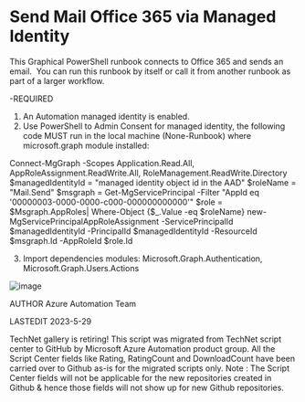 ﻿Send Mail Office 365 via Managed Identity
====================

This Graphical PowerShell runbook connects to Office 365 and sends an email.  You can run this runbook by itself or call it from another runbook as part of a larger workflow.

-REQUIRED
1. An Automation managed identity is enabled.
2. Use PowerShell to Admin Consent for managed identity, the following code MUST run in the local machine (None-Runbook) where microsoft.graph module installed:

Connect-MgGraph -Scopes Application.Read.All, AppRoleAssignment.ReadWrite.All, RoleManagement.ReadWrite.Directory
$managedIdentityId = "managed identity object id in the AAD"
$roleName = "Mail.Send"
$msgraph = Get-MgServicePrincipal -Filter "AppId eq '00000003-0000-0000-c000-000000000000'"
$role = $Msgraph.AppRoles| Where-Object {$_.Value -eq $roleName} 
new-MgServicePrincipalAppRoleAssignment -ServicePrincipalId $managedIdentityId -PrincipalId $managedIdentityId -ResourceId $msgraph.Id -AppRoleId $role.Id 

3. Import dependencies modules: Microsoft.Graph.Authentication, Microsoft.Graph.Users.Actions


![image](https://github.com/c10100/send-mail-office-365/assets/98794426/1df1fe72-e718-4a23-97c2-efe09a6b000d)


AUTHOR
Azure Automation Team 

LASTEDIT
2023-5-29

     
TechNet gallery is retiring! This script was migrated from TechNet script center to GitHub by Microsoft Azure Automation product group. All the Script Center fields like Rating, RatingCount and DownloadCount have been carried over to Github as-is for the migrated scripts only. Note : The Script Center fields will not be applicable for the new repositories created in Github & hence those fields will not show up for new Github repositories.
